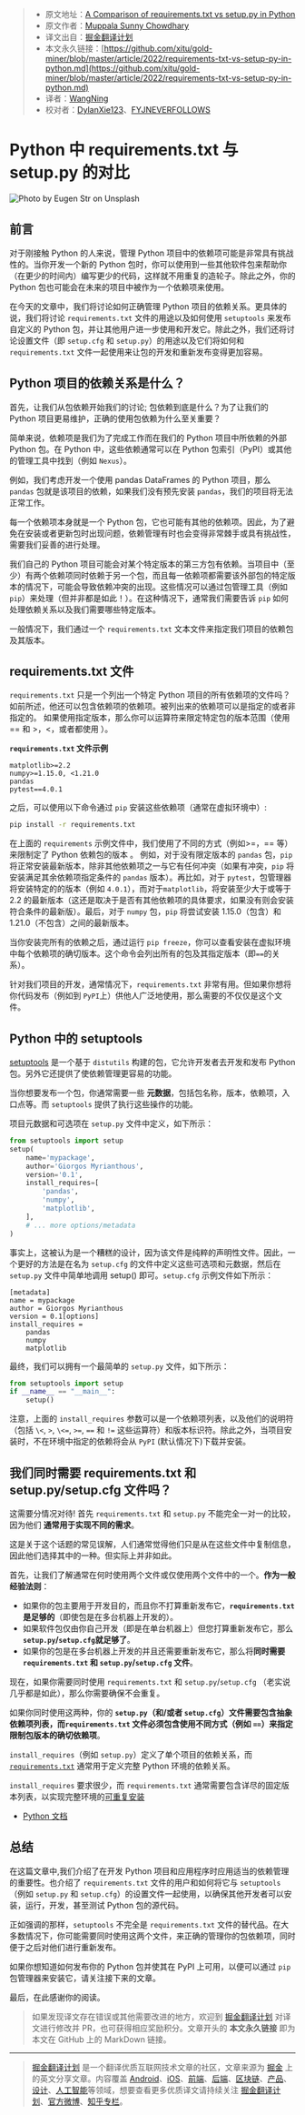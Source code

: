 > * 原文地址：[A Comparison of requirements.txt vs setup.py in Python](https://python.plainenglish.io/requirements-txt-vs-setup-py-in-python-325bca3939af)
> * 原文作者：[Muppala Sunny Chowdhary](https://medium.com/@muppalasunnychowdhary)
> * 译文出自：[掘金翻译计划](https://github.com/xitu/gold-miner)
> * 本文永久链接：[https://github.com/xitu/gold-miner/blob/master/article/2022/requirements-txt-vs-setup-py-in-python.md](https://github.com/xitu/gold-miner/blob/master/article/2022/requirements-txt-vs-setup-py-in-python.md)
> * 译者：[WangNing](https://github.com/w1187501630)
> * 校对者：[DylanXie123](https://github.com/DylanXie123)、[FYJNEVERFOLLOWS](https://github.com/FYJNEVERFOLLOWS)

# Python 中 requirements.txt 与 setup.py 的对比 

![Photo by [Eugen Str](https://unsplash.com/@eugen1980?utm_source=unsplash&utm_medium=referral&utm_content=creditCopyText) on [Unsplash](https://unsplash.com/s/photos/tool?utm_source=unsplash&utm_medium=referral&utm_content=creditCopyText)](https://cdn-images-1.medium.com/max/2800/0*hYTVmma-P6S3t51L.jpeg)

## 前言

对于刚接触 Python 的人来说，管理 Python 项目中的依赖项可能是非常具有挑战性的。当你开发一个新的 Python 包时，你可以使用到一些其他软件包来帮助你（在更少的时间内）编写更少的代码，这样就不用重复的造轮子。除此之外，你的 Python 包也可能会在未来的项目中被作为一个依赖项来使用。

在今天的文章中，我们将讨论如何正确管理 Python 项目的依赖关系。更具体的说，我们将讨论 `requirements.txt` 文件的用途以及如何使用 `setuptools` 来发布自定义的 Python 包，并让其他用户进一步使用和开发它。除此之外，我们还将讨论设置文件（即 `setup.cfg`  和 `setup.py`）的用途以及它们将如何和 `requirements.txt` 文件一起使用来让包的开发和重新发布变得更加容易。

## Python 项目的依赖关系是什么？

首先，让我们从包依赖开始我们的讨论; 包依赖到底是什么？为了让我们的 Python 项目更易维护，正确的使用包依赖为什么至关重要？

简单来说，依赖项是我们为了完成工作而在我们的 Python 项目中所依赖的外部 Python 包。在 Python 中，这些依赖通常可以在 Python 包索引（PyPI）或其他的管理工具中找到（例如 `Nexus`）。

例如，我们考虑开发一个使用 pandas DataFrames 的 Python 项目，那么 `pandas` 包就是该项目的依赖，如果我们没有预先安装 `pandas`，我们的项目将无法正常工作。

每一个依赖项本身就是一个 Python 包，它也可能有其他的依赖项。因此，为了避免在安装或者更新包时出现问题，依赖管理有时也会变得非常棘手或具有挑战性，需要我们妥善的进行处理。

我们自己的 Python 项目可能会对某个特定版本的第三方包有依赖。当项目中（至少）有两个依赖项同时依赖于另一个包，而且每一依赖项都需要该外部包的特定版本的情况下，可能会导致依赖冲突的出现。这些情况可以通过包管理工具（例如 `pip`）来处理（但并非都是如此！）。在这种情况下，通常我们需要告诉 `pip` 如何处理依赖关系以及我们需要哪些特定版本。

一般情况下，我们通过一个 `requirements.txt` 文本文件来指定我们项目的依赖包及其版本。

## requirements.txt 文件

`requirements.txt` 只是一个列出一个特定 Python 项目的所有依赖项的文件吗？如前所述，他还可以包含依赖项的依赖项。被列出来的依赖项可以是指定的或者非指定的。 如果使用指定版本，那么你可以运算符来限定特定包的版本范围（使用 == 和 >，<，或者都使用 ）。

**`requirements.txt` 文件示例**

```
matplotlib>=2.2
numpy>=1.15.0, <1.21.0
pandas
pytest==4.0.1
```

之后，可以使用以下命令通过 `pip` 安装这些依赖项（通常在虚拟环境中）:

```bash
pip install -r requirements.txt
```

在上面的 `requirements` 示例文件中，我们使用了不同的方式（例如>=，== 等）来限制定了 Python 依赖包的版本 。 例如，对于没有限定版本的 `pandas` 包，`pip` 将正常安装最新版本，除非其他依赖项之一与它有任何冲突（如果有冲突，`pip` 将安装满足其余依赖项指定条件的 `pandas` 版本）。再比如，对于 `pytest`，包管理器将安装特定的的版本（例如 `4.0.1`），而对于`matplotlib`，将安装至少大于或等于 2.2 的最新版本（这还是取决于是否有其他依赖项的具体要求，如果没有则会安装符合条件的最新版）。最后，对于 `numpy` 包，`pip` 将尝试安装 1.15.0（包含）和 1.21.0（不包含）之间的最新版本。

当你安装完所有的依赖之后，通过运行 `pip freeze`，你可以查看安装在虚拟环境中每个依赖项的确切版本。这个命令会列出所有的包及其指定版本（即`==`的关系）。

针对我们项目的开发，通常情况下，`requirements.txt` 非常有用。但如果你想将你代码发布（例如到 `PyPI`上）供他人广泛地使用，那么需要的不仅仅是这个文件。

## Python 中的 setuptools

[setuptools](https://setuptools.pypa.io/en/latest/) 是一个基于 `distutils` 构建的包，它允许开发者去开发和发布 Python 包。另外它还提供了使依赖管理更容易的功能。

当你想要发布一个包，你通常需要一些 **元数据**，包括包名称，版本，依赖项，入口点等。而 `setuptools` 提供了执行这些操作的功能。

项目元数据和可选项在 `setup.py` 文件中定义，如下所示：

```python
from setuptools import setup
setup(     
    name='mypackage',
    author='Giorgos Myrianthous',     
    version='0.1',     
    install_requires=[         
        'pandas',         
        'numpy',
        'matplotlib',
    ],
    # ... more options/metadata
)
```

事实上，这被认为是一个糟糕的设计，因为该文件是纯粹的声明性文件。因此，一个更好的方法是在名为 `setup.cfg` 的文件中定义这些可选项和元数据，然后在 `setup.py` 文件中简单地调用 setup() 即可。`setup.cfg` 示例文件如下所示：

```
[metadata]
name = mypackage
author = Giorgos Myrianthous
version = 0.1[options]
install_requires =
    pandas
    numpy
    matplotlib
```

最终，我们可以拥有一个最简单的 `setup.py` 文件，如下所示：

```python
from setuptools import setup
if __name__ == "__main__":
    setup()
```

注意，上面的 `install_requires` 参数可以是一个依赖项列表，以及他们的说明符（包括 `\<`, `>`, `\<=`, `>=`, `==` 和 `!=` 这些运算符）和版本标识符。除此之外，当项目安装时，不在环境中指定的依赖将会从  `PyPI` (默认情况下)下载并安装。

## 我们同时需要 requirements.txt 和 setup.py/setup.cfg 文件吗？

这需要分情况对待! 首先 `requirements.txt` 和 `setup.py` 不能完全一对一的比较，因为他们 **通常用于实现不同的需求**。

这是关于这个话题的常见误解，人们通常觉得他们只是从在这些文件中复制信息，因此他们选择其中的一种。但实际上并非如此。

首先，让我们了解通常在何时使用两个文件或仅使用两个文件中的一个。**作为一般经验法则**：

* 如果你的包主要用于开发目的，而且你不打算重新发布它，**`requirements.txt` 是足够的**（即使包是在多台机器上开发的）。
* 如果软件包仅由你自己开发（即是在单台机器上）但您打算重新发布它，那么 **`setup.py`/`setup.cfg`就足够了**。
* 如果你的包是在多台机器上开发的并且还需要重新发布它，那么将**同时需要 `requirements.txt` 和 `setup.py`/`setup.cfg` 文件**。

现在，如果你需要同时使用 `requirements.txt` 和 `setup.py`/`setup.cfg` （老实说几乎都是如此），那么你需要确保不会重复。

如果你同时使用这两种，你的 **`setup.py`（和/或者 `setup.cfg`）文件需要包含抽象依赖项列表，而`requirements.txt` 文件必须包含使用不同方式（例如 `==`）来指定限制包版本的确切依赖项**。

`install_requires`（例如 `setup.py`）定义了单个项目的依赖关系，而 [`requirements.txt`](https://pip.pypa.io/en/latest/user_guide/#requirements-files) 通常用于定义完整 Python 环境的依赖关系。

`install_requires` 要求很少，而 `requirements.txt` 通常需要包含详尽的固定版本列表，以实现完整环境的[可重复安装](https://pip.pypa.io/en/latest/user_guide/#repeatability)

- [Python 文档](https://packaging.python.org/en/latest/discussions/install-requires-vs-requirements/#requirements-files)

## 总结

在这篇文章中,我们介绍了在开发 Python 项目和应用程序时应用适当的依赖管理的重要性。也介绍了 `requirements.txt` 文件的用户和如何将它与 `setuptools`（例如 `setup.py` 和 `setup.cfg`）的设置文件一起使用，以确保其他开发者可以安装，运行，开发，甚至测试 Python 包的源代码。

正如强调的那样，`setuptools` 不完全是 `requirements.txt` 文件的替代品。在大多数情况下，你可能需要同时使用这两个文件，来正确的管理你的包依赖项，同时便于之后对他们进行重新发布。

如果你想知道如何发布你的 Python 包并使其在 PyPI 上可用，以便可以通过 `pip` 包管理器来安装它，请关注接下来的文章。

最后，在此感谢你的阅读。

> 如果发现译文存在错误或其他需要改进的地方，欢迎到 [掘金翻译计划](https://github.com/xitu/gold-miner) 对译文进行修改并 PR，也可获得相应奖励积分。文章开头的 **本文永久链接** 即为本文在 GitHub 上的 MarkDown 链接。

---

> [掘金翻译计划](https://github.com/xitu/gold-miner) 是一个翻译优质互联网技术文章的社区，文章来源为 [掘金](https://juejin.im) 上的英文分享文章。内容覆盖 [Android](https://github.com/xitu/gold-miner#android)、[iOS](https://github.com/xitu/gold-miner#ios)、[前端](https://github.com/xitu/gold-miner#前端)、[后端](https://github.com/xitu/gold-miner#后端)、[区块链](https://github.com/xitu/gold-miner#区块链)、[产品](https://github.com/xitu/gold-miner#产品)、[设计](https://github.com/xitu/gold-miner#设计)、[人工智能](https://github.com/xitu/gold-miner#人工智能)等领域，想要查看更多优质译文请持续关注 [掘金翻译计划](https://github.com/xitu/gold-miner)、[官方微博](http://weibo.com/juejinfanyi)、[知乎专栏](https://zhuanlan.zhihu.com/juejinfanyi)。
